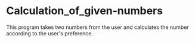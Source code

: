 # Calculation_of_given-numbers
This program takes two numbers from the user and calculates the number according to the user's preference.
